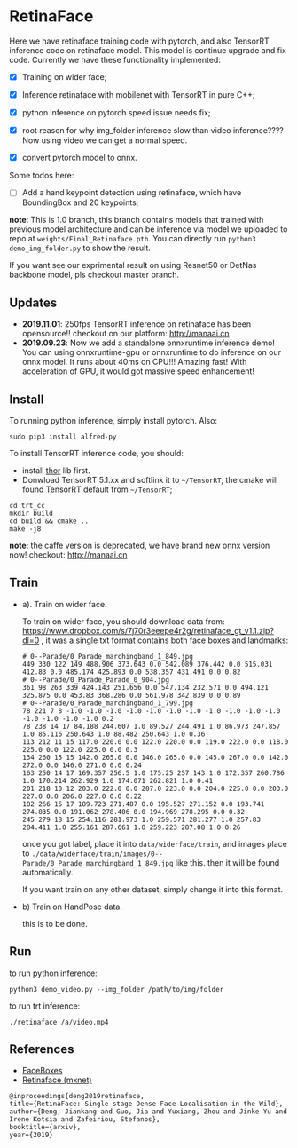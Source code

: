 # RetinaFace

Here we have retinaface training code with pytorch, and also TensorRT inference code on retinaface model. This model is continue upgrade and fix code. Currently we have these functionality implemented:

- [x] Training on wider face;
- [x] Inference retinaface with mobilenet with TensorRT in pure C++;
- [x] python inference on pytorch speed issue needs fix;
- [x] root reason for why img_folder inference slow than video inference????  Now using video we can get a normal speed.
- [x] convert pytorch model to onnx.



Some todos here:

- [ ] Add a hand keypoint detection using retinaface, which have BoundingBox and  20 keypoints;




**note**: This is 1.0 branch, this branch contains models that trained with previous model architecture and can be inference via model we uploaded to repo at `weights/Final_Retinaface.pth`.  You can directly run `python3 demo_img_folder.py` to show the result.

If you want see our exprimental result on using Resnet50 or DetNas backbone model, pls checkout master branch.




## Updates

- **2019.11.01**: 250fps TensorRT inference on retinaface has been opensource!! checkout on our platform: http://manaai.cn
- **2019.09.23**: Now we add a standalone onnxruntime inference demo! You can using onnxruntime-gpu or onnxruntime to do inference on our onnx model. It runs about 40ms on CPU!!! Amazing fast! With acceleration of GPU, it would got massive speed enhancement!



## Install

To running python inference, simply install pytorch. Also:

````
sudo pip3 install alfred-py
````

To install TensorRT inference code, you should:

- install [thor](https://github.com/jinfagang/thor) lib first.
- Donwload TensorRT 5.1.xx and softlink it to `~/TensorRT`, the cmake will found TensorRT default from `~/TensorRT`;

```
cd trt_cc
mkdir build
cd build && cmake ..
make -j8
```

**note**: the caffe version is deprecated, we have brand new onnx version now! checkout: http://manaai.cn



## Train

- a). Train on wider face.

  To train on wider face, you should download data from: https://www.dropbox.com/s/7j70r3eeepe4r2g/retinaface_gt_v1.1.zip?dl=0 , it was a single txt format contains both face boxes and landmarks:

  ```
  # 0--Parade/0_Parade_marchingband_1_849.jpg
  449 330 122 149 488.906 373.643 0.0 542.089 376.442 0.0 515.031 412.83 0.0 485.174 425.893 0.0 538.357 431.491 0.0 0.82
  # 0--Parade/0_Parade_Parade_0_904.jpg
  361 98 263 339 424.143 251.656 0.0 547.134 232.571 0.0 494.121 325.875 0.0 453.83 368.286 0.0 561.978 342.839 0.0 0.89
  # 0--Parade/0_Parade_marchingband_1_799.jpg
  78 221 7 8 -1.0 -1.0 -1.0 -1.0 -1.0 -1.0 -1.0 -1.0 -1.0 -1.0 -1.0 -1.0 -1.0 -1.0 -1.0 0.2
  78 238 14 17 84.188 244.607 1.0 89.527 244.491 1.0 86.973 247.857 1.0 85.116 250.643 1.0 88.482 250.643 1.0 0.36
  113 212 11 15 117.0 220.0 0.0 122.0 220.0 0.0 119.0 222.0 0.0 118.0 225.0 0.0 122.0 225.0 0.0 0.3
  134 260 15 15 142.0 265.0 0.0 146.0 265.0 0.0 145.0 267.0 0.0 142.0 272.0 0.0 146.0 271.0 0.0 0.24
  163 250 14 17 169.357 256.5 1.0 175.25 257.143 1.0 172.357 260.786 1.0 170.214 262.929 1.0 174.071 262.821 1.0 0.41
  201 218 10 12 203.0 222.0 0.0 207.0 223.0 0.0 204.0 225.0 0.0 203.0 227.0 0.0 206.0 227.0 0.0 0.22
  182 266 15 17 189.723 271.487 0.0 195.527 271.152 0.0 193.741 274.835 0.0 191.062 278.406 0.0 194.969 278.295 0.0 0.32
  245 279 18 15 254.116 281.973 1.0 259.571 281.277 1.0 257.83 284.411 1.0 255.161 287.661 1.0 259.223 287.08 1.0 0.26
  ```

  once you got label, place it into `data/widerface/train`, and images place to `./data/widerface/train/images/0--Parade/0_Parade_marchingband_1_849.jpg` like this. then it will be found automatically.

  If you want train on any other dataset, simply change it into this format.

- b) Train on HandPose data.

  this is to be done.



## Run

to run python inference:

```
python3 demo_video.py --img_folder /path/to/img/folder
```

to run trt inference:

```
./retinaface /a/video.mp4
```





## References
- [FaceBoxes](https://github.com/zisianw/FaceBoxes.PyTorch)
- [Retinaface (mxnet)](https://github.com/deepinsight/insightface/tree/master/RetinaFace)
```
@inproceedings{deng2019retinaface,
title={RetinaFace: Single-stage Dense Face Localisation in the Wild},
author={Deng, Jiankang and Guo, Jia and Yuxiang, Zhou and Jinke Yu and Irene Kotsia and Zafeiriou, Stefanos},
booktitle={arxiv},
year={2019}
```

